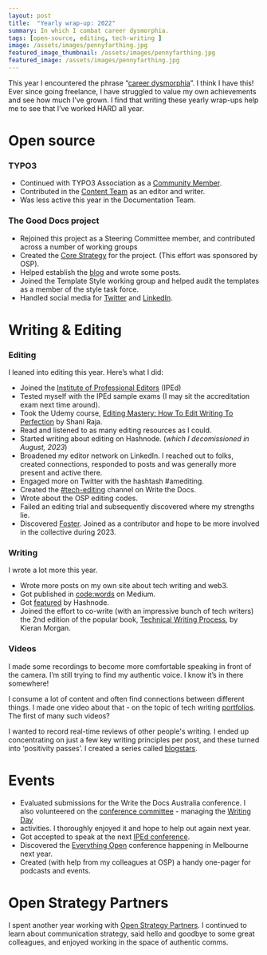 ```yaml
---
layout: post
title:  "Yearly wrap-up: 2022"
summary: In which I combat career dysmorphia.
tags: [open-source, editing, tech-writing ]
image: /assets/images/pennyfarthing.jpg 
featured_image_thumbnail: /assets/images/pennyfarthing.jpg
featured_image: /assets/images/pennyfarthing.jpg
---
```


This year I encountered the phrase “[career dysmorphia](https://leadersayswhat.com/2015/10/when-is-impostor-syndrome-actually-career-dysmorphia/)”. I think 
I have this! Ever since going freelance, I have struggled to value my own achievements and see how much I’ve grown. I find that writing these yearly wrap-ups help 
me to see that I’ve worked HARD all year. 


# Open source

### TYPO3

* Continued with TYPO3 Association as a [Community Member](https://typo3.org/project/association/membership).
* Contributed in the [Content Team](https://typo3.org/community/teams/content) as an editor and writer. 
* Was less active this year in the Documentation Team.

### The Good Docs project

* Rejoined this project as a Steering Committee member, and contributed across a number of working groups
* Created the [Core Strategy](https://gitlab.com/tgdp/governance/-/blob/main/Core_Strategy.md) for the project. (This effort was sponsored by OSP).
* Helped establish the [blog](https://thegooddocsproject.dev/blog/) and wrote some posts.
* Joined the Template Style working group and helped audit the templates as a member of the style task force. 
* Handled social media for [Twitter](https://twitter.com/home) and [LinkedIn](https://www.linkedin.com/company/89824113/).

# Writing & Editing

### Editing

I leaned into editing this year. Here’s what I did:

* Joined the [Institute of Professional Editors](https://www.iped-editors.org/) (IPEd)
* Tested myself with the IPEd sample exams (I may sit the accreditation exam next time around).
* Took the Udemy course, [Editing Mastery: How To Edit Writing To Perfection](https://www.udemy.com/course/editing-mastery/) by Shani Raja.
* Read and listened to as many editing resources as I could.
* Started writing about editing on Hashnode. (_which I decomissioned in August, 2023_)
* Broadened my editor network on LinkedIn. I reached out to folks, created connections, responded to posts and was generally more present and active there.
* Engaged more on Twitter with the hashtash #amediting.
* Created the [#tech-editing](https://writethedocs.slack.com/archives/C03P7JWSYSV) channel on Write the Docs.
* Wrote about the OSP editing codes.
* Failed an editing trial and subsequently discovered where my strengths lie.
* Discovered [Foster](https://www.foster.co/). Joined as a contributor and hope to be more involved in the collective during 2023.

### Writing 

I wrote a lot more this year. 

* Wrote more posts on my own site about tech writing and web3.
* Got published in [code:words](https://medium.com/words-in-tech/tech-writing-listens-to-add-to-your-feed-33577026c1f9) on Medium. 
* Got [featured](https://twitter.com/hashnode/status/1558219283783720960) by Hashnode.
* Joined the effort to co-write (with an impressive bunch of tech writers) the 2nd edition of the popular book, [Technical Writing Process](https://technicalwritingprocess.com/), by Kieran Morgan.

### Videos

I made some recordings to become more comfortable speaking in front of the camera. I’m still trying to find my authentic voice. I know it’s in there somewhere!

I consume a lot of content and often find connections between different things. I made one video about that - on the topic of tech 
writing [portfolios](https://flicstar.com/flicstar-chats-portfolios). The first of many such videos?

I wanted to record real-time reviews of other people's writing. I ended up concentrating on just a few key writing principles per post, and 
these turned into ‘positivity passes’. I created a series called [blogstars](https://flicstar.com/blogstars).

# Events

* Evaluated submissions for the Write the Docs Australia conference. I also volunteered on the [conference committee](https://www.writethedocs.org/conf/australia/2022/team/) - managing the [Writing Day](https://www.writethedocs.org/conf/australia/2022/writing-day/) 
* activities. I thoroughly enjoyed it and hope to help out again next year.
* Got accepted to speak at the next [IPEd conference](https://www.iped-editors.org/iped-conferences/).
* Discovered the [Everything Open](https://2023.everythingopen.au/) conference happening in Melbourne next year.
* Created (with help from my colleagues at OSP) a handy one-pager for podcasts and events.

# Open Strategy Partners

I spent another year working with [Open Strategy Partners](https://openstrategypartners.com/). I continued to learn about communication strategy, 
said hello and goodbye to some great colleagues, and enjoyed working in the space of authentic comms. 
